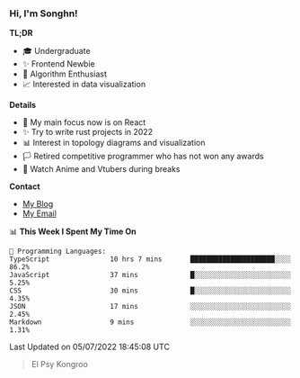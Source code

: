 ### Hi, I'm Songhn!

**TL;DR**

- 🎓 Undergraduate
- ✨ Frontend Newbie
- 🎈 Algorithm Enthusiast
- 📈 Interested in data visualization

**Details**

- 🎯 My main focus now is on React
- ✨ Try to write rust projects in 2022
- 📊 Interest in topology diagrams and visualization
- 🏳️ Retired competitive programmer who has not won any awards
- 🍵 Watch Anime and Vtubers during breaks

**Contact**
- [My Blog](https://blog.songhn.com)
- [My Email](mailto:songhn233@gmail.com)

<!--START_SECTION:waka-->
📊 **This Week I Spent My Time On** 

```text
💬 Programming Languages: 
TypeScript               10 hrs 7 mins       █████████████████████░░░░   86.2% 
JavaScript               37 mins             █░░░░░░░░░░░░░░░░░░░░░░░░   5.25% 
CSS                      30 mins             █░░░░░░░░░░░░░░░░░░░░░░░░   4.35% 
JSON                     17 mins             ░░░░░░░░░░░░░░░░░░░░░░░░░   2.45% 
Markdown                 9 mins              ░░░░░░░░░░░░░░░░░░░░░░░░░   1.31%

```


 Last Updated on 05/07/2022 18:45:08 UTC
<!--END_SECTION:waka-->

> El Psy Kongroo

